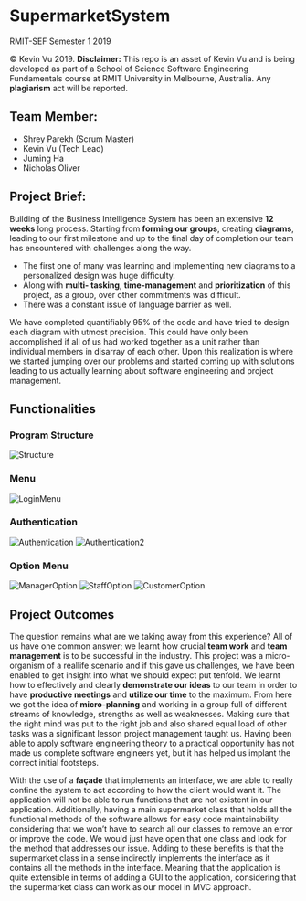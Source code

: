 # SupermarketSystem
RMIT-SEF Semester 1 2019

© Kevin Vu 2019.
**Disclaimer:** This repo is an asset of Kevin Vu and is being developed as part of a School of Science Software Engineering Fundamentals course at RMIT University in Melbourne, Australia. Any **plagiarism** act will be reported.

## Team Member: 
- Shrey Parekh (Scrum Master)
- Kevin Vu (Tech Lead) 
- Juming Ha 
- Nicholas Oliver

## Project Brief:
Building of the Business Intelligence System has been an extensive **12 weeks** long process. Starting from **forming our groups**, creating **diagrams**, leading to our first milestone and up to the final day of completion our team has encountered with challenges along the way. 
- The first one of many was learning and implementing new diagrams to a personalized design was huge difficulty. 
- Along with **multi- tasking**, **time-management** and **prioritization** of this project, as a group, over other commitments was difficult. 
- There was a constant issue of language barrier as well.

We have completed quantifiably 95% of the code and have tried to design each diagram with utmost precision. This could have only been accomplished if all of us had worked together as a unit rather than individual members in disarray of each other. Upon this realization is where we started jumping over our problems and started coming up with solutions leading to us actually learning about software engineering and project management. 

## Functionalities
### Program Structure
![Structure](./pic/pic7.png)
### Menu
![LoginMenu](./pic/pic1.png)
### Authentication
![Authentication](./pic/pic2.png)
![Authentication2](./pic/pic3.png)
### Option Menu
![ManagerOption](./pic/pic4.png)
![StaffOption](./pic/pic5.png)
![CustomerOption](./pic/pic6.png)

## Project Outcomes
The question remains what are we taking away from this experience?  All of us have one common answer; we learnt how crucial **team work** and **team management** is to be successful in the industry. 
This project was a micro-organism of a reallife scenario and if this gave us challenges, we have been enabled to get insight into what we should expect put tenfold. 
We learnt how to effectively and clearly **demonstrate our ideas** to our team in order to have **productive meetings** and **utilize our time** to the maximum. 
From here we got the idea of **micro-planning** and working in a group full of different streams of knowledge, strengths as well as weaknesses. 
Making sure that the right mind was put to the right job and also shared equal load of other tasks was a significant lesson project management taught us. 
Having been able to apply software engineering theory to a practical opportunity has not made us complete software engineers yet, but it has helped us implant the correct initial footsteps. 

With the use of a **façade** that implements an interface, we are able to really confine the system to act according to how the client would want it. The application will not be able to run functions that are not existent in our application. 
Additionally, having a main supermarket class that holds all the functional methods of the software allows for easy code maintainability considering that we won’t have to search all our classes to remove an error or improve the code. We would just have open that one class and look for the method that addresses our issue. Adding to these benefits is that the supermarket class in a sense indirectly implements the interface as it contains all the methods in the interface. Meaning that the application is quite extensible in terms of adding a GUI to the application, considering that the supermarket class can work as our model in MVC approach.
